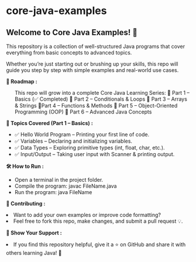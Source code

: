 # core-java-examples
<h2>Welcome to Core Java Examples! 🎉</h2>
This repository is a collection of well-structured Java programs that cover everything from basic concepts to advanced topics.

Whether you’re just starting out or brushing up your skills, this repo will guide you step by step with simple examples and real-world use cases.

<b>🎯 Roadmap :</b>

<ul>This repo will grow into a complete Core Java Learning Series:
🔹 Part 1 – Basics (✅ Completed)
🔹 Part 2 – Conditionals & Loops
🔹 Part 3 – Arrays & Strings
🔹Part 4 – Functions & Methods
🔹 Part 5 – Object-Oriented Programming (OOP)
🔹 Part 6 – Advanced Java Concepts </ul>

<b>📘 Topics Covered (Part 1 – Basics) : </b>
<ul>
<li>✅ Hello World Program – Printing your first line of code.</li>
<li>✅ Variables – Declaring and initializing variables.</li>
<li>✅ Data Types – Exploring primitive types (int, float, char, etc.).</li>
<li>✅ Input/Output – Taking user input with Scanner & printing output.</li></ul>

<b>🛠️ How to Run : </b>
<ul>
<li>Open a terminal in the project folder.</li>
<li>Compile the program:
javac FileName.java</li>
<li>Run the program:
java FileName</li></ul>

<b>🤝 Contributing : </b>
<li>Want to add your own examples or improve code formatting?</li>
<li>Feel free to fork this repo, make changes, and submit a pull request 💡.</li>

<b>🌟 Show Your Support :</b>
<li>If you find this repository helpful,
give it a ⭐ on GitHub and share it with others learning Java! 🚀</li>
